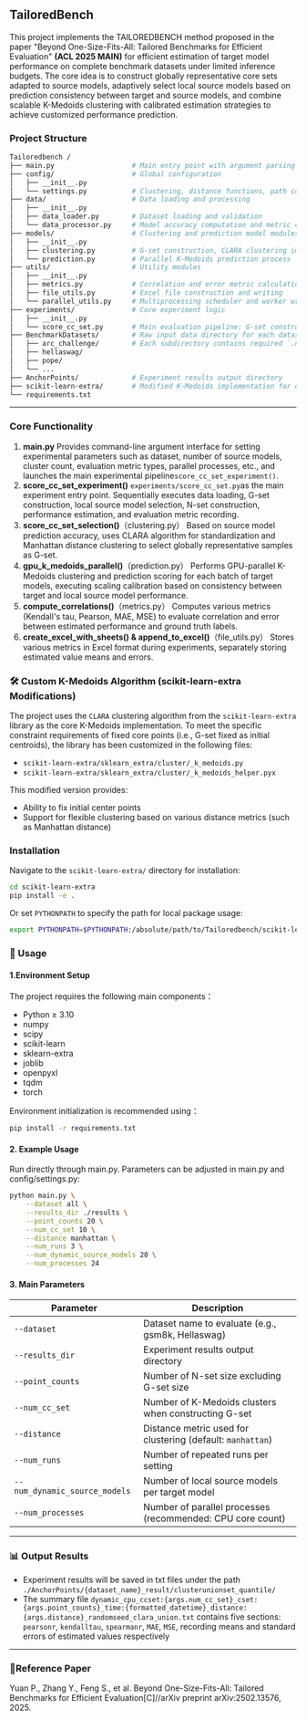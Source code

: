 ## TailoredBench

This project implements the TAILOREDBENCH method proposed in the paper "Beyond One-Size-Fits-All: Tailored Benchmarks for Efficient Evaluation" **(ACL 2025 MAIN)** for efficient estimation of target model performance on complete benchmark datasets under limited inference budgets. The core idea is to construct globally representative core sets adapted to source models, adaptively select local source models based on prediction consistency between target and source models, and combine scalable K-Medoids clustering with calibrated estimation strategies to achieve customized performance prediction.

### Project Structure

```bash
Tailoredbench /
├── main.py                   # Main entry point with argument parsing and experiment scheduling
├── config/                   # Global configuration
│   ├── __init__.py
│   └── settings.py           # Clustering, distance functions, path configurations, etc.
├── data/                     # Data loading and processing
│   ├── __init__.py
│   ├── data_loader.py        # Dataset loading and validation
│   └── data_processor.py     # Model accuracy computation and metric conversion
├── models/                   # Clustering and prediction model modules
│   ├── __init__.py
│   ├── clustering.py         # G-set construction, CLARA clustering implementation
│   └── prediction.py         # Parallel K-Medoids prediction process
├── utils/                    # Utility modules
│   ├── __init__.py
│   ├── metrics.py            # Correlation and error metric calculation functions
│   ├── file_utils.py         # Excel file construction and writing
│   └── parallel_utils.py     # Multiprocessing scheduler and worker wrapper
├── experiments/              # Core experiment logic
│   ├── __init__.py
│   └── score_cc_set.py       # Main evaluation pipeline: G-set construction, N-set clustering, performance estimation
├── BenchmarkDatasets/        # Raw input data directory for each dataset
│   ├── arc_challenge/        # Each subdirectory contains required `.npy` files for corresponding dataset
│   ├── hellaswag/
│   ├── pope/
│   └── ...
├── AnchorPoints/             # Experiment results output directory
├── scikit-learn-extra/       # Modified K-Medoids implementation for efficient clustering under fixed core set conditions
└── requirements.txt
```

------

###  Core Functionality

1. **main.py**
    Provides command-line argument interface for setting experimental parameters such as dataset, number of source models, cluster count, evaluation metric types, parallel processes, etc., and launches the main experimental pipeline`score_cc_set_experiment()`.
2. **score_cc_set_experiment()**
    `experiments/score_cc_set.py`as the main experiment entry point. Sequentially executes data loading, G-set construction, local source model selection, N-set construction, performance estimation, and evaluation metric recording.
3. **score_cc_set_selection()**（clustering.py）
    Based on source model prediction accuracy, uses CLARA algorithm for standardization and Manhattan distance clustering to select globally representative samples as G-set.
4. **gpu_k_medoids_parallel()**（prediction.py）
    Performs GPU-parallel K-Medoids clustering and prediction scoring for each batch of target models, executing scaling calibration based on consistency between target and local source model performance.
5. **compute_correlations()**（metrics.py）
    Computes various metrics (Kendall's tau, Pearson, MAE, MSE) to evaluate correlation and error between estimated performance and ground truth labels.
6. **create_excel_with_sheets() & append_to_excel()**（file_utils.py）
    Stores various metrics in Excel format during experiments, separately storing estimated value means and errors.

### 🛠️ Custom K-Medoids Algorithm (scikit-learn-extra Modifications)

The project uses the `CLARA` clustering algorithm from the `scikit-learn-extra` library as the core K-Medoids implementation. To meet the specific constraint requirements of fixed core points (i.e., G-set fixed as initial centroids), the library has been customized in the following files:

- `scikit-learn-extra/sklearn_extra/cluster/_k_medoids.py`
- `scikit-learn-extra/sklearn_extra/cluster/_k_medoids_helper.pyx`

This modified version provides:

- Ability to fix initial center points
- Support for flexible clustering based on various distance metrics (such as Manhattan distance)

### Installation

Navigate to the `scikit-learn-extra/` directory for installation:

```bash
cd scikit-learn-extra
pip install -e .
```

Or set `PYTHONPATH` to specify the path for local package usage:

```bash
export PYTHONPATH=$PYTHONPATH:/absolute/path/to/Tailoredbench/scikit-learn-extra
```

### 🧪 Usage

#### 1.Environment Setup

The project requires the following main components：

- Python ≥ 3.10
- numpy
- scipy
- scikit-learn
- sklearn-extra
- joblib
- openpyxl
- tqdm
- torch

Environment initialization is recommended using：

```bash
pip install -r requirements.txt
```

#### 2.  Example Usage

Run directly through main.py. Parameters can be adjusted in main.py and config/settings.py:

```bash
python main.py \
    --dataset all \
    --results_dir ./results \
    --point_counts 20 \
    --num_cc_set 10 \
    --distance manhattan \
    --num_runs 3 \
    --num_dynamic_source_models 20 \
    --num_processes 24
```

#### 3. Main Parameters

| Parameter                     | Description                                                |
| ----------------------------- | ---------------------------------------------------------- |
| `--dataset`                   | Dataset name to evaluate (e.g., gsm8k, Hellaswag)          |
| `--results_dir`               | Experiment results output directory                        |
| `--point_counts`              | Number of N-set size excluding G-set size                  |
| `--num_cc_set`                | Number of K-Medoids clusters when constructing G-set       |
| `--distance`                  | Distance metric used for clustering (default: `manhattan`) |
| `--num_runs`                  | Number of repeated runs per setting                        |
| `--num_dynamic_source_models` | Number of local source models per target model             |
| `--num_processes`             | Number of parallel processes (recommended: CPU core count) |

------

### 📊 Output Results

- Experiment results will be saved in txt files under the path `./AnchorPoints/{dataset_name}_result/clusterunionset_quantile/`
- The summary file `dynamic_cpu_ccset:{args.num_cc_set}_cset:{args.point_counts}_time:{formatted_datetime}_distance:{args.distance}_randomseed_clara_union.txt` contains five sections: `pearsonr`, `kendalltau`, `spearmanr`, `MAE`, `MSE`, recording means and standard errors of estimated values respectively

------

### 📎Reference Paper

Yuan P., Zhang Y., Feng S., et al. Beyond One-Size-Fits-All: Tailored Benchmarks for Efficient Evaluation[C]//arXiv preprint arXiv:2502.13576, 2025.